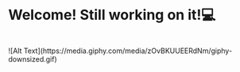 <br>
<h1>Welcome! Still working on it!💻</h1>
<br>
![Alt Text](https://media.giphy.com/media/zOvBKUUEERdNm/giphy-downsized.gif)
<br>
<!--
**mazimcoder/mazimcoder** is a ✨ _special_ ✨ repository because its `README.md` (this file) appears on your GitHub profile.

Here are some ideas to get you started:

- 🔭 I’m currently working on ...
- 🌱 I’m currently learning ...
- 👯 I’m looking to collaborate on ...
- 🤔 I’m looking for help with ...
- 💬 Ask me about ...
- 📫 How to reach me: ...
- 😄 Pronouns: ...
- ⚡ Fun fact: ...
-->
